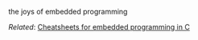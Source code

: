 the joys of embedded programming

*Related*: [Cheatsheets for embedded programming in C](embedded-programming-in-c.html)